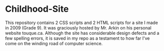 # Childhood-Site
This repository contains 2 CSS scripts and 2 HTML scripts for a site I made in 2009 (Grade 9). 
It was graciously hosted by Mr. Arkin on his personal website touque.ca. 
Although the site has considerable design defects and a few spelling errors, it is saved in my repo as a testament to how far I've come on the winding road of computer science.
